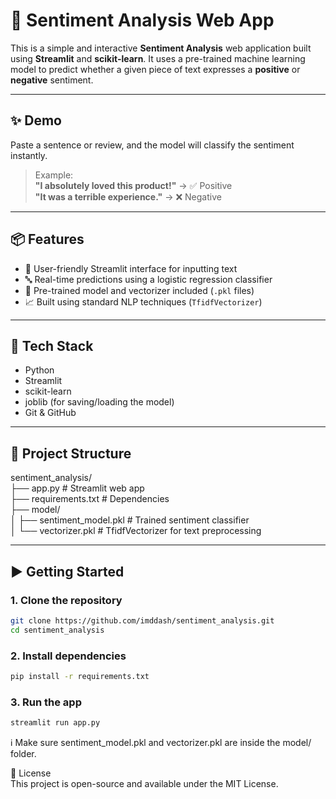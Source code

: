 # 🧠 Sentiment Analysis Web App

This is a simple and interactive **Sentiment Analysis** web application built using **Streamlit** and **scikit-learn**. It uses a pre-trained machine learning model to predict whether a given piece of text expresses a **positive** or **negative** sentiment.

---

## ✨ Demo

Paste a sentence or review, and the model will classify the sentiment instantly.

> Example:  
> **"I absolutely loved this product!"** → ✅ Positive  
> **"It was a terrible experience."** → ❌ Negative

---

## 📦 Features

- 🧾 User-friendly Streamlit interface for inputting text
- 🔤 Real-time predictions using a logistic regression classifier
- 📁 Pre-trained model and vectorizer included (`.pkl` files)
- 📈 Built using standard NLP techniques (`TfidfVectorizer`)

---

## 🧰 Tech Stack

- Python
- Streamlit
- scikit-learn
- joblib (for saving/loading the model)
- Git & GitHub

---

## 📁 Project Structure

sentiment_analysis/  
├── app.py # Streamlit web app  
├── requirements.txt # Dependencies  
├── model/  
│ ├── sentiment_model.pkl # Trained sentiment classifier  
│ └── vectorizer.pkl # TfidfVectorizer for text preprocessing


---

## ▶️ Getting Started

### 1. Clone the repository

```bash
git clone https://github.com/imddash/sentiment_analysis.git   
cd sentiment_analysis
```

### 2. Install dependencies
```bash
pip install -r requirements.txt
```

### 3. Run the app
```bash
streamlit run app.py  
```
ℹ️ Make sure sentiment_model.pkl and vectorizer.pkl are inside the model/ folder.



📄 License  
This project is open-source and available under the MIT License.
